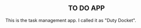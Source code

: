 <h2 align="center"> TO DO APP</h2>

<p> This is the task management app. I called it as "Duty Docket". </p>
